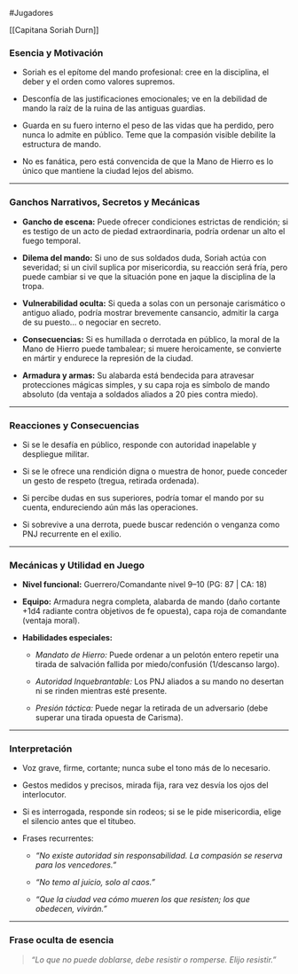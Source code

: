 #Jugadores 

[[Capitana Soriah Durn]]
### **Esencia y Motivación**

- Soriah es el epítome del mando profesional: cree en la disciplina, el deber y el orden como valores supremos.
    
- Desconfía de las justificaciones emocionales; ve en la debilidad de mando la raíz de la ruina de las antiguas guardias.
    
- Guarda en su fuero interno el peso de las vidas que ha perdido, pero nunca lo admite en público. Teme que la compasión visible debilite la estructura de mando.
    
- No es fanática, pero está convencida de que la Mano de Hierro es lo único que mantiene la ciudad lejos del abismo.
    

---

### **Ganchos Narrativos, Secretos y Mecánicas**

- **Gancho de escena:** Puede ofrecer condiciones estrictas de rendición; si es testigo de un acto de piedad extraordinaria, podría ordenar un alto el fuego temporal.
    
- **Dilema del mando:** Si uno de sus soldados duda, Soriah actúa con severidad; si un civil suplica por misericordia, su reacción será fría, pero puede cambiar si ve que la situación pone en jaque la disciplina de la tropa.
    
- **Vulnerabilidad oculta:** Si queda a solas con un personaje carismático o antiguo aliado, podría mostrar brevemente cansancio, admitir la carga de su puesto… o negociar en secreto.
    
- **Consecuencias:** Si es humillada o derrotada en público, la moral de la Mano de Hierro puede tambalear; si muere heroicamente, se convierte en mártir y endurece la represión de la ciudad.
    
- **Armadura y armas:** Su alabarda está bendecida para atravesar protecciones mágicas simples, y su capa roja es símbolo de mando absoluto (da ventaja a soldados aliados a 20 pies contra miedo).
    

---

### **Reacciones y Consecuencias**

- Si se le desafía en público, responde con autoridad inapelable y despliegue militar.
    
- Si se le ofrece una rendición digna o muestra de honor, puede conceder un gesto de respeto (tregua, retirada ordenada).
    
- Si percibe dudas en sus superiores, podría tomar el mando por su cuenta, endureciendo aún más las operaciones.
    
- Si sobrevive a una derrota, puede buscar redención o venganza como PNJ recurrente en el exilio.
    

---

### **Mecánicas y Utilidad en Juego**

- **Nivel funcional:** Guerrero/Comandante nivel 9–10 (PG: 87 | CA: 18)
    
- **Equipo:** Armadura negra completa, alabarda de mando (daño cortante +1d4 radiante contra objetivos de fe opuesta), capa roja de comandante (ventaja moral).
    
- **Habilidades especiales:**
    
    - _Mandato de Hierro:_ Puede ordenar a un pelotón entero repetir una tirada de salvación fallida por miedo/confusión (1/descanso largo).
        
    - _Autoridad Inquebrantable:_ Los PNJ aliados a su mando no desertan ni se rinden mientras esté presente.
        
    - _Presión táctica:_ Puede negar la retirada de un adversario (debe superar una tirada opuesta de Carisma).
        

---

### **Interpretación**

- Voz grave, firme, cortante; nunca sube el tono más de lo necesario.
    
- Gestos medidos y precisos, mirada fija, rara vez desvía los ojos del interlocutor.
    
- Si es interrogada, responde sin rodeos; si se le pide misericordia, elige el silencio antes que el titubeo.
    
- Frases recurrentes:
    
    - _“No existe autoridad sin responsabilidad. La compasión se reserva para los vencedores.”_
        
    - _“No temo al juicio, solo al caos.”_
        
    - _“Que la ciudad vea cómo mueren los que resisten; los que obedecen, vivirán.”_
        

---

### **Frase oculta de esencia**

> _“Lo que no puede doblarse, debe resistir o romperse. Elijo resistir.”_